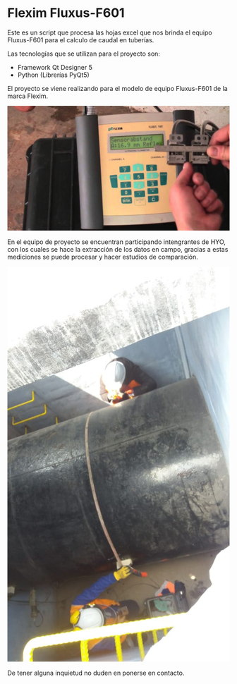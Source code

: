 # Flexim Fluxus-F601
Este es un script que procesa las hojas excel que nos brinda el equipo Fluxus-F601 para el calculo de caudal en tuberías.

Las tecnologías que se utilizan para el proyecto son:
* Framework Qt Designer 5
* Python (Librerías PyQt5)

El proyecto se viene realizando para el modelo de equipo Fluxus-F601 de la marca Flexim.

![Imagen del caudalimetro](/resources/readme/flexim.jpg)

En el equipo de proyecto se encuentran participando intengrantes de HYO, con los cuales se hace la extracción de los datos en campo, gracias a estas mediciones se puede procesar y hacer estudios de comparación.

![Imagen del la extracción de la data](/resources/readme/image01.jpeg)

De tener alguna inquietud no duden en ponerse en contacto.